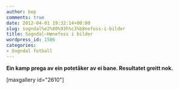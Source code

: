 ```yaml
---
author: bep
comments: true
date: 2012-04-01 19:32:14+00:00
slug: sogndal%e2%80%93h%c3%b8nefoss-i-bilder
title: Sogndal–Hønefoss i bilder
wordpress_id: 1586
categories:
- Sogndal fotball
---
```


**Ein kamp prega av ein potetåker av ei bane. Resultatet greitt nok.**

[maxgallery id="2610"]
